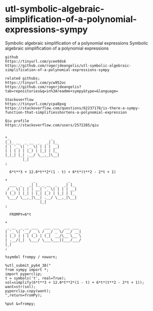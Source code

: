 # utl-symbolic-algebraic-simplification-of-a-polynomial-expressions-sympy
Symbolic algebraic simplification of a polynomial expressions
    Symbolic algebraic simplification of a polynomial expressions                                                                
                                                                                                                                 
    github                                                                                                                       
    https://tinyurl.com/ycee9ds6                                                                                                 
    https://github.com/rogerjdeangelis/utl-symbolic-algebraic-simplification-of-a-polynomial-expressions-sympy                   
                                                                                                                                 
    related githubs;                                                                                                             
    https://tinyurl.com/ycw952oc                                                                                                 
    https://github.com/rogerjdeangelis?tab=repositories&q=in%3Areadme+sympy&type=&language=                                      
                                                                                                                                 
    Stackoverflow                                                                                                                
    https://tinyurl.com/ycpa8pxg                                                                                                 
    https://stackoverflow.com/questions/62237178/is-there-a-sympy-function-that-simplifiesshortens-a-polynomial-expression       
                                                                                                                                 
    Qiu profile                                                                                                                  
    https://stackoverflow.com/users/2572285/qiu                                                                                  
                                                                                                                                 
                                                                                                                                 
    *_                   _                                                                                                       
    (_)_ __  _ __  _   _| |_                                                                                                     
    | | '_ \| '_ \| | | | __|                                                                                                    
    | | | | | |_) | |_| | |_                                                                                                     
    |_|_| |_| .__/ \__,_|\__|                                                                                                    
            |_|                                                                                                                  
    ;                                                                                                                            
                                                                                                                                 
      6*t**3 + 12.0*t**2*(1 - t) + 6*t*(t**2 - 2*t + 1)                                                                          
                                                                                                                                 
    *            _               _                                                                                               
      ___  _   _| |_ _ __  _   _| |_                                                                                             
     / _ \| | | | __| '_ \| | | | __|                                                                                            
    | (_) | |_| | |_| |_) | |_| | |_                                                                                             
     \___/ \__,_|\__| .__/ \__,_|\__|                                                                                            
                    |_|                                                                                                          
    ;                                                                                                                            
                                                                                                                                 
      FROMPY=6*t                                                                                                                 
                                                                                                                                 
    *                                                                                                                            
     _ __  _ __ ___   ___ ___  ___ ___                                                                                           
    | '_ \| '__/ _ \ / __/ _ \/ __/ __|                                                                                          
    | |_) | | | (_) | (_|  __/\__ \__ \                                                                                          
    | .__/|_|  \___/ \___\___||___/___/                                                                                          
    |_|                                                                                                                          
    ;                                                                                                                            
                                                                                                                                 
    %symdel frompy / nowarn;                                                                                                     
                                                                                                                                 
    %utl_submit_py64_38("                                                                                                        
    from sympy import *;                                                                                                         
    import pyperclip;                                                                                                            
    t = symbols('t', real=True);                                                                                                 
    sol=simplify(6*t**3 + 12.0*t**2*(1 - t) + 6*t*(t**2 - 2*t + 1));                                                             
    want=str(sol);                                                                                                               
    pyperclip.copy(want);                                                                                                        
    ",return=fromPy);                                                                                                            
                                                                                                                                 
    %put &=frompy;                                                                                                               
                                                                                                                                 
